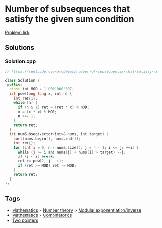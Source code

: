 # Number of subsequences that satisfy the given sum condition

[Problem link](https://leetcode.com/problems/number-of-subsequences-that-satisfy-the-given-sum-condition/)

## Solutions


### Solution.cpp
```cpp
// https://leetcode.com/problems/number-of-subsequences-that-satisfy-the-given-sum-condition/

class Solution {
 public:
  const int MOD = 1'000'000'007;
  int pow(long long x, int n) {
    int ret{1};
    while (n) {
      if (n & 1) ret = (ret * x) % MOD;
      x = (x * x) % MOD;
      n >>= 1;
    }
    return ret;
  }
  int numSubseq(vector<int>& nums, int target) {
    sort(nums.begin(), nums.end());
    int ret{};
    for (int i = 0, n = nums.size(), j = n - 1; i <= j; ++i) {
      while (j >= i and nums[j] + nums[i] > target) --j;
      if (j < i) break;
      ret += pow(2, j - i);
      if (ret >= MOD) ret -= MOD;
    }
    return ret;
  }
};
```
## Tags

* [Mathematics](/Collections/mathematics.md#mathematics) > [Number theory](/Collections/mathematics.md#number-theory) > [Modular exponentiation/inverse](/Collections/mathematics.md#modular-exponentiation-inverse)
* [Mathematics](/Collections/mathematics.md#mathematics) > [Combinatorics](/Collections/mathematics.md#combinatorics)
* [Two pointers](/Collections/two-pointers.md#two-pointers)
